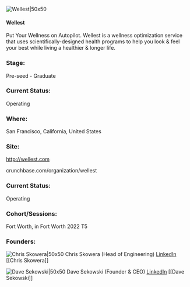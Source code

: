 

![Wellest|50x50](https://res.cloudinary.com/crunchbase-production/image/upload/qo9ocad9q3uydi5sbyzp)

#### Wellest
Put Your Wellness on Autopilot.  Wellest is a wellness optimization service that uses scientifically-designed health programs to help you look & feel your best while living a healthier & longer life.

### Stage: 
Pre-seed - Graduate 

### Current Status: 
Operating

### Where:
San Francisco, California, United States

### Site:
http://wellest.com



crunchbase.com/organization/wellest

### Current Status: 
Operating

### Cohort/Sessions: 
Fort Worth, in Fort Worth 2022 T5

### Founders: 

![Chris Skowera|50x50]() Chris Skowera (Head of Engineering) [LinkedIn](https://linkedin.com/in/cskowera) [[Chris Skowera]]

![Dave Sekowski|50x50](https://www.f6s.com/content-resource/profiles/3177607_th2.jpg) Dave Sekowski (Founder & CEO) [LinkedIn](https://linkedin.com/in/davesekowski) [[Dave Sekowski]]


